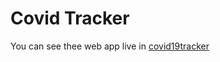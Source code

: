 # Covid Tracker
You can see thee web app live in  [covid19tracker](https://covid19trackerumapathi.netlify.app/) 

